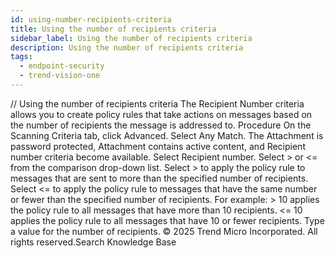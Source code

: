 ```yaml
---
id: using-number-recipients-criteria
title: Using the number of recipients criteria
sidebar_label: Using the number of recipients criteria
description: Using the number of recipients criteria
tags:
  - endpoint-security
  - trend-vision-one
---
```


/*<![CDATA[*/ $('#title').html($('meta[name=map-description]').attr('content')); /*]]>*/ Using the number of recipients criteria The Recipient Number criteria allows you to create policy rules that take actions on messages based on the number of recipients the message is addressed to. Procedure On the Scanning Criteria tab, click Advanced. Select Any Match. The Attachment is password protected, Attachment contains active content, and Recipient number criteria become available. Select Recipient number. Select > or <= from the comparison drop-down list. Select > to apply the policy rule to messages that are sent to more than the specified number of recipients. Select <= to apply the policy rule to messages that have the same number or fewer than the specified number of recipients. For example: > 10 applies the policy rule to all messages that have more than 10 recipients. <= 10 applies the policy rule to all messages that have 10 or fewer recipients. Type a value for the number of recipients. © 2025 Trend Micro Incorporated. All rights reserved.Search Knowledge Base
